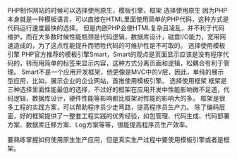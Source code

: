 PHP制作网站的时候可以选择使用原生，模板引擎，框架
选择使用原生
因为PHP本身就是一种模板语言，可以直接在HTML里面使用简单的PHP代码，这种方式是代码运行速度最快的选择。
但是内嵌PHP会使HTML复杂且凌乱，并不利于代码维护，而在大多数时候性能瓶颈是代码逻辑，数据库设计，磁盘I/O能力，宽带网速造成的，为了这点性能提升而牺牲代码的可维护性是不可取的。
选择使用模板引擎
PHP官方推荐的模板引擎Smart，Smart的观点是页面显示应该是没有程序代码的，转而用简单的标签来显示内容，这种方式分离页面和逻辑，松耦合有利于管理。
Smart不是一个应用开发框架，他更像是MVC中的V层，因此，单纯的展示型应用，比如，展示企业的企业网站，首推使用模板引擎。
选择使用框架
框架是三种选择里面性能最低的选择，不过好的框架在应用开发中性能影响微不足道，代码逻辑，数据库设计，硬件性能等影响都比框架对性能的影响大的多。
框架是很多工程的实践方案，可以帮助程序员少走弯路，提高程序员生产力。
除了编码层面，好的框架提供了一整套工程实践的优秀经验，如包管理、代码生成、代码部署方案、数据库迁移方案、Log方案等等，很能提高程序员生产效率。

要熟练掌握如何使用原生生产应用，但是真实生产过程中要使用模板引擎或者是框架。
